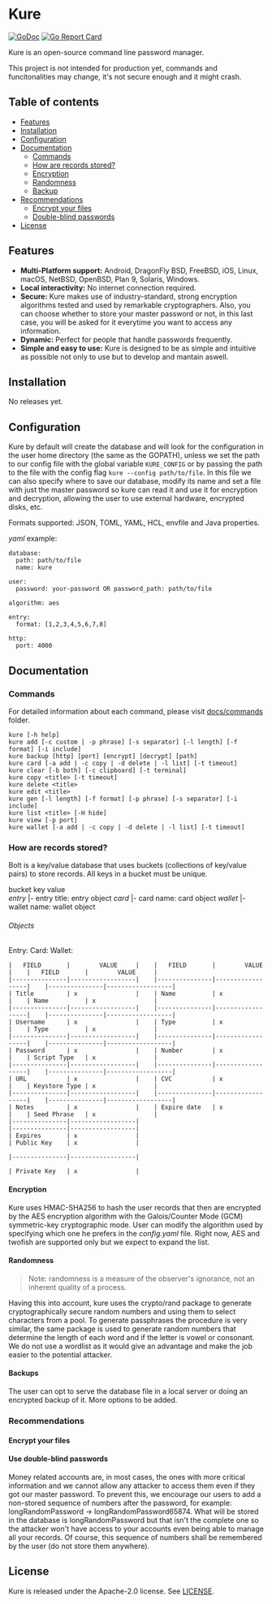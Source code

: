 # Kure

[![GoDoc](https://img.shields.io/static/v1?label=godoc&message=reference&color=blue)](https://godoc.org/github.com/GGP1/kure)
[![Go Report Card](https://goreportcard.com/badge/github.com/helm/helm)](https://goreportcard.com/report/github.com/GGP1/kure)

Kure is an open-source command line password manager.

This project is not intended for production yet, commands and funcitonalities may change, it's not secure enough and it might crash.

## Table of contents

- [Features](#features)
- [Installation](#installation)
- [Configuration](#configuration)
- [Documentation](#documentation)
    * [Commands](#commands)
    * [How are records stored?](#how-are-records-stored)
    * [Encryption](#encryption)
    * [Randomness](#randomness)
    * [Backup](#backup)
- [Recommendations](#recommendations)
    * [Encrypt your files](#encrypt-your-files)
    * [Double-blind passwords](#double-blind-passwords)
- [License](#license)

## Features

- **Multi-Platform support:** Android, DragonFly BSD, FreeBSD, iOS, Linux, macOS, NetBSD, OpenBSD, Plan 9, Solaris, Windows.
- **Local interactivity:** No internet connection required.
- **Secure:** Kure makes use of industry-standard, strong encryption algorithms tested and used by remarkable cryptographers. Also, you can choose whether to store your master password or not, in this last case, you will be asked for it everytime you want to access any information.
- **Dynamic:** Perfect for people that handle passwords frequently.
- **Simple and easy to use:** Kure is designed to be as simple and intuitive as possible not only to use but to develop and mantain aswell.

## Installation

No releases yet.

## Configuration

Kure by default will create the database and will look for the configuration in the user home directory (the same as the GOPATH), unless we set the path to our config file with the global variable `KURE_CONFIG` or by passing the path to the file with the config flag `kure --config path/to/file`.
In this file we can also specify where to save our database, modify its name and set a file with just the master password so kure can read it and use it for encryption and decryption, allowing the user to use external hardware, encrypted disks, etc.

Formats supported: JSON, TOML, YAML, HCL, envfile and Java properties.

*yaml* example:

```
database:
  path: path/to/file
  name: kure

user:
  password: your-password OR password_path: path/to/file

algorithm: aes

entry:
  format: [1,2,3,4,5,6,7,8]

http:
  port: 4000
```

## Documentation

### Commands

For detailed information about each command, please visit [docs/commands](../docs/commands) folder.
```
kure [-h help]
kure add [-c custom | -p phrase] [-s separator] [-l length] [-f format] [-i include]
kure backup [http] [port] [encrypt] [decrypt] [path]
kure card [-a add | -c copy | -d delete | -l list] [-t timeout]
kure clear [-b both] [-c clipboard] [-t terminal]
kure copy <title> [-t timeout]
kure delete <title>
kure edit <title>
kure gen [-l length] [-f format] [-p phrase] [-s separator] [-i include]
kure list <title> [-H hide]
kure view [-p port]
kure wallet [-a add | -c copy | -d delete | -l list] [-t timeout]
```

### How are records stored?

Bolt is a key/value database that uses buckets (collections of key/value pairs) to store records. All keys in a bucket must be unique.

bucket          key         value    
 *entry*
         |- entry title: entry object
 *card*
         |- card name:   card object
 *wallet*
         |- wallet name: wallet object


###### Objects

Entry:                                  Card:                                   Wallet:
```
|   FIELD       |        VALUE     |    |   FIELD       |        VALUE     |    |   FIELD       |        VALUE     |
|---------------|------------------|    |---------------|------------------|    |---------------|------------------|
| Title         | x                |    | Name          | x                |    | Name          | x                |
|---------------|------------------|    |---------------|------------------|    |---------------|------------------|
| Username      | x                |    | Type          | x                |    | Type          | x                |
|---------------|------------------|    |---------------|------------------|    |---------------|------------------|
| Password      | x                |    | Number        | x                |    | Script Type   | x                |
|---------------|------------------|    |---------------|------------------|    |---------------|------------------|
| URL           | x                |    | CVC           | x                |    | Keystore Type | x                |
|---------------|------------------|    |---------------|------------------|    |---------------|------------------|
| Notes         | x                |    | Expire date   | x                |    | Seed Phrase   | x                |
|---------------|------------------|                                            |---------------|------------------|
| Expires       | x                |                                            | Public Key    | x                |
                                                                                |---------------|------------------|
                                                                                | Private Key   | x                |
```

#### Encryption

Kure uses HMAC-SHA256 to hash the user records that then are encrypted by the AES encryption algorithm with the Galois/Counter Mode (GCM) symmetric-key cryptographic mode.
User can modify the algorithm used by specifying which one he prefers in the *config.yaml* file. Right now, AES and twofish are supported only but we expect to expand the list.

#### Randomness

> Note: randomness is a measure of the observer's ignorance, not an inherent quality of a process.

Having this into account, kure uses the crypto/rand package to generate cryptographically secure random numbers and using them to select characters from a pool.
To generate passphrases the procedure is very similar, the same package is used to generate random numbers that determine the length of each word and if the letter is vowel or consonant. We do not use a wordlist as it would give an advantage and make the job easier to the potential attacker.

#### Backups

The user can opt to serve the database file in a local server or doing an encrypted backup of it. More options to be added.

### Recommendations

#### Encrypt your files



#### Use double-blind passwords

Money related accounts are, in most cases, the ones with more critical information and we cannot allow any attacker to access them even if they got our master password. To prevent this, we encourage our users to add a non-stored sequence of numbers after the password, for example: longRandomPassword<ID> -> longRandomPassword65874.
What will be stored in the database is longRandomPassword but that isn't the complete one so the attacker won't have access to your accounts even being able to manage all your records. Of course, this sequence of numbers shall be remembered by the user (do not store them anywhere).

## License

Kure is released under the Apache-2.0 license. See [LICENSE](../LICENSE).